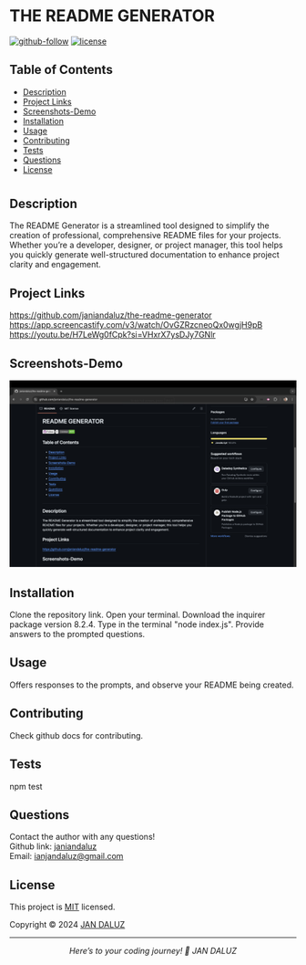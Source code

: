  
  # THE README GENERATOR

  [![github-follow](https://img.shields.io/github/followers/Thecaprifire?label=Follow&logoColor=purple&style=social)](https://github.com/Thecaprifire)
  [![license](https://img.shields.io/badge/License-MIT-brightgreen.svg)](https://choosealicense.com/licenses/mit/)

  ## Table of Contents
  * [Description](#description)
  * [Project Links](#project-links)
  * [Screenshots-Demo](#screenshots-demo)
  * [Installation](#installation)
  * [Usage](#usage)
  * [Contributing](#contributing)
  * [Tests](#tests)
  * [Questions](#questions)
  * [License](#license)
  #

  ## Description
  The README Generator is a streamlined tool designed to simplify the creation of professional, comprehensive README files for your projects. Whether you’re a developer, designer, or project manager, this tool helps you quickly generate well-structured documentation to enhance project clarity and engagement.

  ## Project Links
  https://github.com/janiandaluz/the-readme-generator<br>
  https://app.screencastify.com/v3/watch/OvGZRzcneoQx0wgjH9pB<br>
  https://youtu.be/H7LeWg0fCpk?si=VHxrX7ysDJy7GNlr<br>
  

  ## Screenshots-Demo
  <kbd>![screenshot-demo1](./images/Screenshot.png)</kbd>
  
  ## Installation
  Clone the repository link. Open your terminal. Download the inquirer package version 8.2.4. Type in the terminal "node index.js". Provide answers to the prompted questions.

  ## Usage 
  Offers responses to the prompts, and observe your README being created.
  
  ## Contributing
  Check github docs for contributing.

  ## Tests
  npm test

  ## Questions
  Contact the author with any questions!<br>
  Github link: [janiandaluz](https://github.com/Thecaprifire)<br>
  Email: ianjandaluz@gmail.com

  ## License
  This project is [MIT](https://choosealicense.com/licenses/mit/) licensed.<br />

  Copyright © 2024 [JAN DALUZ](https://github.com/Thecaprifire)
  
  <hr>
  <p align='center'><i>
  Here’s to your coding journey! 🎉 JAN DALUZ
  </i></p>
  
